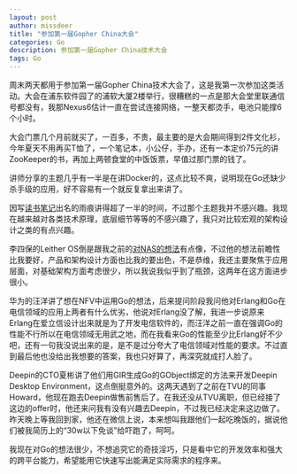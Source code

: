 ```yaml
---
layout: post
author: missdeer
title: "参加第一届Gopher China大会"
categories: Go
description: 参加第一届Gopher China技术大会
tags: Go
---
```

周末两天都用于参加第一届Gopher China技术大会了，这是我第一次参加这类活动。大会在浦东软件园了的浦软大厦2楼举行，很糟糕的一点是那大会堂里联通信号都没有，我那Nexus6估计一直在尝试连接网络，一整天都烫手，电池只能撑6个小时。

大会门票几个月前就买了，一百多，不贵，最主要的是大会期间得到2件文化衫，今年夏天不用再买T恤了，一个笔记本，小公仔，手办，还有一本定价75元的讲ZooKeeper的书，再加上两顿食堂的中饭饭票，早值过那门票的钱了。

讲师分享的主题几乎有一半是在讲Docker的，这点比较不爽，说明现在Go还缺少杀手级的应用，好不容易有一个就反复拿出来讲了。

因写[读书笔记](https://github.com/qyuhen/book)出名的雨痕讲得超了一半的时间，不过那个主题我并不感兴趣。我现在越来越对各类技术原理，底层细节等等的不感兴趣了，我只对比较宏观的架构设计之类的有点兴趣。

李四保的Leither OS倒是跟我之前的[对NAS的想法](/2015/04/nas-wanted/)有点像，不过他的想法前瞻性比我要好，产品和架构设计方面也比我的要出色，不是恭维，我还主要聚焦于应用层面，对基础架构方面考虑很少，所以我说我似乎到了瓶颈，这两年在这方面进步很小。

华为的汪洋讲了想在NFV中运用Go的想法，后来提问阶段我问他对Erlang和Go在电信领域的应用上两者有什么优劣，他说对Erlang没了解，我进一步说原来Erlang在爱立信设计出来就是为了开发电信软件的，而汪洋之前一直在强调Go的性能不行所以在电信领域无用武之地，而在我看来Go的性能至少比Erlang好不少吧，还有一句我没说出来的是，是不是过分夸大了电信领域对性能的要求。不过直到最后他也没给出我想要的答案，我也只好算了，再深究就成打人脸了。

Deepin的CTO夏彬讲了他们用GIR生成Go的GObject绑定的方法来开发Deepin Desktop Environment，这点倒挺意外的。这两天遇到了之前在TVU的同事Howard，他现在跑去Deepin做售前售后了。在我还没从TVU离职，但已经接了这边的offer时，他还来问我有没有兴趣去Deepin，不过我已经决定来这边做了。昨天晚上等我回到家，他还在微信上说，本来想叫我跟他们一起吃晚饭的，据说他们被我简历上的“30w以下免谈”给吓跑了，呵呵。

我现在对Go的想法很少，不想追究它的奇技淫巧，只是看中它的开发效率和强大的跨平台能力，希望能用它快速写出能满足实际需求的程序来。
